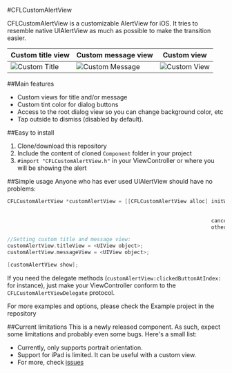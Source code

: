 #CFLCustomAlertView

CFLCustomAlertView is a customizable AlertView for iOS.
It tries to resemble native UIAlertView as much as possible to make the transition easier.

| Custom title view | Custom message view | Custom view |
| ----------------- | ------------------- | ----------- |
![Custom Title](http://caioflandau.github.io/CFLCustomAlertView/custom_title.png) | ![Custom Message](http://caioflandau.github.io/CFLCustomAlertView/custom_message.png) | ![Custom View](http://caioflandau.github.io/CFLCustomAlertView/custom_view.png)

##Main features
* Custom views for title and/or message
* Custom tint color for dialog buttons
* Access to the root dialog view so you can change background color, etc
* Tap outside to dismiss (disabled by default).

##Easy to install
1. Clone/download this repository
2. Include the content of cloned `Component` folder in your project
3. `#import "CFLCustomAlertView.h"` in your ViewController or where you will be showing the alert

##Simple usage
Anyone who has ever used UIAlertView should have no problems:
```Objective-c
CFLCustomAlertView *customAlertView = [[CFLCustomAlertView alloc] initWithTitle:@""
                                                                            message:@"But this message is just plain text."
                                                                           delegate:self
                                                                  cancelButtonTitle:@"Will stack vertically"
                                                                  otherButtonTitles:@[@"More buttons", @"Three or"]];

//Setting custom title and message view:
customAlertView.titleView = <UIView object>;
customAlertView.messageView = <UIView object>;

[customAlertView show];

```

If you need the delegate methods (`customAlertView:clickedButtonAtIndex:` for instance), just make your ViewController conform to the `CFLCustomAlertViewDelegate` protocol.

For more examples and options, please check the Example project in the repository

##Current limitations
This is a newly released component. As such, expect some limitations and probably even some bugs. Here's a small list:

* Currently, only supports portrait orientation.
* Support for iPad is limited. It can be useful with a custom view.
* For more, check [issues](https://github.com/Caioflandau/CFLCustomAlertView/issues)
